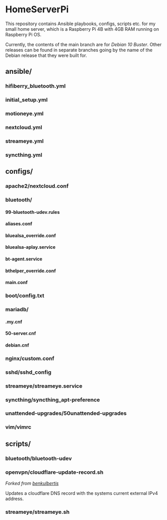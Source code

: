 # HomeServerPi

This repository contains Ansible playbooks, configs, scripts etc. for my small home server, which is a Raspberry Pi 4B with 4GB RAM running on Raspberry Pi OS.

Currently, the contents of the main branch are for *Debian 10 Buster*.
Other releases can be found in separate branches going by the name of the Debian release that they were built for.

## ansible/

### hifiberry_bluetooth.yml

### initial_setup.yml

### motioneye.yml

### nextcloud.yml

### streameye.yml

### syncthing.yml



## configs/

### apache2/nextcloud.conf

### bluetooth/

#### 99-bluetooth-udev.rules

#### aliases.conf

#### bluealsa_override.conf

#### bluealsa-aplay.service

#### bt-agent.service

#### bthelper_override.conf

#### main.conf

### boot/config.txt

### mariadb/

#### .my.cnf

#### 50-server.cnf

#### debian.cnf

### nginx/custom.conf

### sshd/sshd_config

### streameye/streameye.service

### syncthing/syncthing_apt-preference

### unattended-upgrades/50unattended-upgrades

### vim/vimrc



## scripts/

### bluetooth/bluetooth-udev

### openvpn/cloudflare-update-record.sh

*Forked from [benkulbertis](https://gist.github.com/benkulbertis/fff10759c2391b6618dd)*

Updates a cloudflare DNS record with the systems current external IPv4 address.

### streameye/streameye.sh
